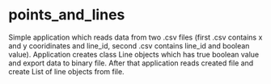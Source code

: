 # points_and_lines
Simple application which reads data from two .csv files (first .csv contains x and y cooridinates and line_id, second .csv contains line_id and boolean value).
Application creates class Line objects which has true boolean value and export data to binary file. After that application reads created file and create List of line objects from file. 
